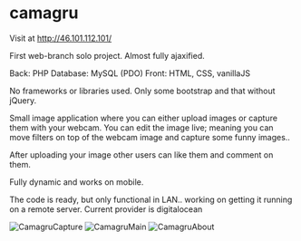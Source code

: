 # camagru

Visit at http://46.101.112.101/

First web-branch solo project. Almost fully ajaxified.

Back: PHP
Database: MySQL (PDO)
Front: HTML, CSS, vanillaJS

No frameworks or libraries used. Only some bootstrap and that without jQuery.

Small image application where you can either upload images or capture them with your webcam.
You can edit the image live; meaning you can move filters on top of the webcam image and capture some funny images..

After uploading your image other users can like them and comment on them.

Fully dynamic and works on mobile.

The code is ready, but only functional in LAN.. working on getting it running on a remote server. Current provider is digitalocean

![CamagruCapture](https://lh3.googleusercontent.com/zkBedmxhQDl1Vh7DSE2x2iOkrd-ont-jB-SyEp5N88dMzlGfoKPUECcxUKhaHssDjKB7jyMW9JY1aKyiBPxIeQz3jR7FnMjBH9yJKU6_EXmpBu2NLbcapBwvwshMuoVFjUOyehHKHY3mu83QlnqQm5uCcfkDIt94kM5fUwQm3cZUzu08CJ7Qmb_nz9rYJ6NQ-FDkW_7pt5z4Pa6aj_-5Lo1j1os2t4nhUTb6rCUbrwMNXH4M8UHR-m-YleXffdIpSDp_2LNZjkxqu6ADlKcZYOakEcbNAPNcvgwns-P6yzAQIMGcqG1a7PDFRV1QmZgztSON08mqoFFuAhyogfPeEQpxRpasl-BTqOlwxqdY4W9jDt7ffkndPAv1VThssaGcf2YeCVSLB9AU9Maq_TeqsNFk8a1qVWpUCnQq5GVhssJZQ0ztviFxm_ZclQG_yewtGDHIXe3eKZKQFzcZ--2JVIz63jFJqzhZb5fKDCji6U0CxJgrJdl3MmEarZTE6nU6vhwyHC6kXxvbfrQiUT5QZsevX7kVfOZkQ9vI6ine0vvVrsUc0x8nqOVgaNEThasZc90aofXYkUpBRPSsJpKyvZNn2WspmID5qzDl8Icv9OZsmCgX1MiDHBQLCs7-N_GUGST4xgKXUmIHit2i3h4dvTLa752rn53dj065O11GN4q-Koc2nzihiyU7RRy3yA=w1075-h948-no?authuser=0)
![CamagruMain](https://lh3.googleusercontent.com/y7_QXpSvq1YhQpsYCL7IVP2blzG-4IaD9xvq7Yg9aWVQVV-WQfIwoasIe769A6_yW-6M-skdjL37bcyc9qWPf-qfl8M9YID7IALWKo3Abxx1m-7pzIroRJuf-2ZzzoLrhLl17wu-lytWnBaOvi08YoEL4inhPyK9tsxcbH4ObU5JIcBIB4EIra1uyI0IXoI_hctj_6UqvisyQ7XyOU1vSa-K6DQyMiYLBUOGc90JZgKVZpzQJ_m4ca_k9JU8erWjRhh2h9TlJnn-2YdQ06EY0kum-FxwFTUshfZX94XwbKWZ5u3PnzuI4R7gFkeLIqMIsatYte7wqWAu2Of6JsWb2Xf6pduPM_Ovt5Xh8GtHTvwlIw_AncVKtgF5132iJC2JKPlRw-r0Oq5UK5ytCbCQDv8ujEiE4GElhbLY4Cihr807RcDo7vOqNaiCmEdmNKY13fz8fIz0q7duMotMmyQfIaSQzhsnyNhO-lMiuPtEH-R_7dq4XuKeDsan4tXeSGjbdFpYnAWxLUtHM1EFmluix8RUTX0sX2j9Gk3-XSbxliGsoBBAPDYqdWIVLKRX_4rk51UpYyN7vmfcXnjxVWIuZBNMmp6a4rKjAnSx4l0ZjTOO47ACKWoeb-EzGHYBGQeT5HZ171KomIYn5hiNvs0MoP88fftS5PTugWyp90aLCeLVdbKMGmCYZNOwK2TdXQ=w904-h948-no?authuser=0)
![CamagruAbout](https://lh3.googleusercontent.com/B-G9p5GVWm3rd2axXI-TRwqFBY-ZIhIoeHYZLMg4fLxL4jdWUDVaDwPFX7U5Yc8HmlKhR03qdeIxb8sZQ_xCfuPtV-fcm-PrecUW-J73wvYQLZlrCi4x10gpFg9IgckM6iBrmF9U_237TXQXXWbrirwvBbNgg0tvrscLv0p7ffql3ZEkzcHOudJpUuhY2RhmdXB2zOTaEn2ZxpDJ7VnowMQwuW4ugSzNcWpicLsANKKohq8tJ3NtHCxzxI-Ugn8mJqz7T0Ske2N838XtRq5CJecVRGDknWKKZ8L6UYpeLWIdlRwaBieJh26s9oKSXOtBah5e4IddF2KLoaVSj-qcYiggB10JaGLUJCoDOhHWqO4wcmreYgyUIpCVBgnPitVPP80aua_-X6YgML9f22mPL6zsJ1Zuu_kD2-I9v1W9FRj0saaqAGHyUj6GBU6Km_xPRroUkJjYf2F4l1jjovuMeW97RPBkiraeIZ8noRgF9IYjKaXhwjadE5-Trl-fCue7_S5rIEwBhxAgL7wSYNqdL0Vawr9HyaxvvJpeCNnuR7EQ2jTrRnX9azuUNW8V27XdrbxQ3tYp5vpamCuVuv9L6w9eSfPb_DODBQp9-FEZrYTpZRA0TRhlFBpH_vbP059MRNB7ifoagebPYDWU--VGDUJlN4oFloRtYGqjvZwYOjeusgWXHrwdcnd64gpWzA=w507-h948-no?authuser=0)
